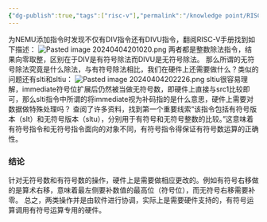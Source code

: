 ```yaml
---
{"dg-publish":true,"tags":["risc-v"],"permalink":"/knowledge point/RISC-V INS/有符号除法与无符号除法/","dgPassFrontmatter":true}
---
```


为NEMU添加指令时发现不仅有DIV指令还有DIVU指令，翻阅RISC-V手册找到如下描述：
![Pasted image 20240404201020.png](/img/user/knowledge%20point/imgs/Pasted%20image%2020240404201020.png)
两者都是整数除法指令，结果向零取整，区别在于DIV是有符号除法而DIVU是无符号除法。
那么所谓的无符号除法究竟是什么除法，与有符号除法相比，我们在硬件上还需要做什么？类似的问题还有slti和sltiu：
![Pasted image 20240404202226.png](/img/user/knowledge%20point/imgs/Pasted%20image%2020240404202226.png)
sltiu很容易理解，immediate符号位扩展后仍然被当做无符号数，即硬件上直接与src1比较即可，那么slti指令中所谓的将immediate视为补码指的是什么意思，硬件上需要对数据做特殊处理吗？
查阅了许多资料，找到第一个重要线索“该指令包括有符号版本（slt）和无符号版本（sltu），分别用于有符号和无符号整数的比较。”这意味着有符号指令和无符号指令面向的对象不同，有符号指令得保证有符号数运算的正确性。

### 结论
针对无符号数和有符号数的操作，硬件上是需要做相应更改的。例如有符号右移做的是算术右移，意味着最左侧要补数值的最高位（符号位），而无符号右移需要补零。
总之，两类操作并是由软件进行协调，实际上是需要硬件支持的，有符号运算调用有符号运算专用的硬件。

